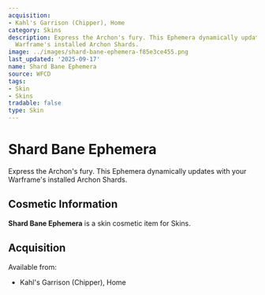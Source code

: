 ```yaml
---
acquisition:
- Kahl's Garrison (Chipper), Home
category: Skins
description: Express the Archon's fury. This Ephemera dynamically updates with your
  Warframe's installed Archon Shards.
image: ../images/shard-bane-ephemera-f85e3ce455.png
last_updated: '2025-09-17'
name: Shard Bane Ephemera
source: WFCD
tags:
- Skin
- Skins
tradable: false
type: Skin
---
```


# Shard Bane Ephemera

Express the Archon's fury. This Ephemera dynamically updates with your Warframe's installed Archon Shards.

## Cosmetic Information

**Shard Bane Ephemera** is a skin cosmetic item for Skins.

## Acquisition

Available from:
- Kahl's Garrison (Chipper), Home


